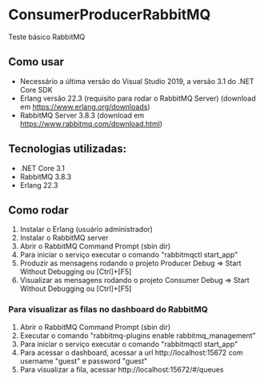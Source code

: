 # ConsumerProducerRabbitMQ
Teste básico RabbitMQ

## Como usar

- Necessário a última versão do Visual Studio 2019, a versão 3.1 do .NET Core SDK 
- Erlang versão 22.3 (requisito para rodar o RabbitMQ Server) (download em https://www.erlang.org/downloads)
- RabbitMQ Server 3.8.3 (download em https://www.rabbitmq.com/download.html)

## Tecnologias utilizadas:

- .NET Core 3.1
- RabbitMQ 3.8.3
- Erlang 22.3

## Como rodar

1. Instalar o Erlang (usuário administrador)
2. Instalar o RabbitMQ server
3. Abrir o RabbitMQ Command Prompt (sbin dir)
4. Para iniciar o serviço executar o comando "rabbitmqctl start_app"
5. Produzir as mensagens rodando o projeto Producer Debug => Start Without Debugging ou [Ctrl]+[F5]
6. Visualizar as mensagens rodando o projeto Consumer Debug => Start Without Debugging ou [Ctrl]+[F5]

### Para visualizar as filas no dashboard do RabbitMQ

1. Abrir o RabbitMQ Command Prompt (sbin dir)
2. Executar o comando "rabbitmq-plugins enable rabbitmq_management"
3. Para iniciar o serviço executar o comando "rabbitmqctl start_app"
4. Para acessar o dashboard, acessar a url http://localhost:15672 com username "guest" e password "guest"
5. Para visualizar a fila, acessar http://localhost:15672/#/queues

